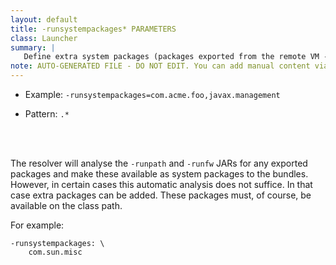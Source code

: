 ```yaml
---
layout: default
title: -runsystempackages* PARAMETERS
class: Launcher
summary: |
   Define extra system packages (packages exported from the remote VM -runpath).
note: AUTO-GENERATED FILE - DO NOT EDIT. You can add manual content via same filename in ext folder. 
---
```


- Example: `-runsystempackages=com.acme.foo,javax.management`

- Pattern: `.*`

<!-- Manual content from: ext/runsystempackages.md --><br /><br />

The resolver will analyse the `-runpath` and `-runfw` JARs for any exported packages and make these available as system packages to the bundles. However, in certain cases this automatic analysis does not suffice. In that case extra packages can be added. These packages must, of course, be available on the class path.

For example:

	-runsystempackages: \
		com.sun.misc
